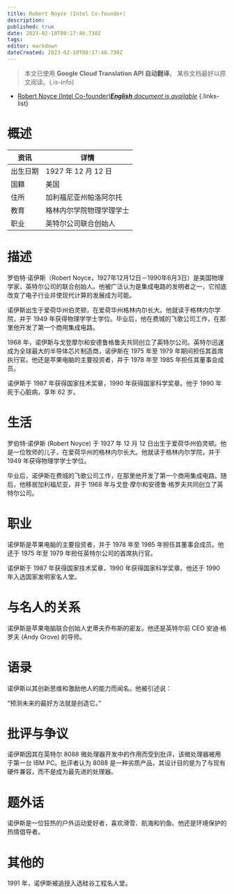 ```yaml
---
title: Robert Noyce (Intel Co-founder)
description: 
published: true
date: 2023-02-10T00:17:40.730Z
tags: 
editor: markdown
dateCreated: 2023-02-10T00:17:40.730Z
---
```


> 本文已使用 **Google Cloud Translation API 自动翻译**。
某些文档最好以原文阅读。{.is-info}



- [Robert Noyce (Intel Co-founder)***English** document is available*](/en/Knowledge-base/Dictionary/Person/robert-noyce-intel-co-founder)
{.links-list}


# 概述

|资讯 |详情 |
| ---------- | ------ |
|出生日期 | 1927 年 12 月 12 日 |
|国籍 |美国 |
|住所 |加利福尼亚州帕洛阿尔托 |
|教育 |格林内尔学院物理学理学士 |
|职业 |英特尔公司联合创始人 |

# 描述

罗伯特·诺伊斯（Robert Noyce，1927年12月12日－1990年6月3日）是美国物理学家，英特尔公司的联合创始人。他被广泛认为是集成电路的发明者之一，它彻底改变了电子行业并使现代计算的发展成为可能。

诺伊斯出生于爱荷华州伯灵顿，在爱荷华州格林内尔长大。他就读于格林内尔学院，并于 1949 年获得物理学学士学位。毕业后，他在费城的飞歌公司工作，在那里他开发了第一个商用集成电路。

1968 年，诺伊斯与戈登摩尔和安德鲁格鲁夫共同创立了英特尔公司。英特尔迅速成为全球最大的半导体芯片制造商，诺伊斯在 1975 年至 1979 年期间担任其首席执行官。他还是苹果电脑的主要投资者，并于 1978 年至 1985 年担任其董事会成员。

诺伊斯于 1987 年获得国家技术奖章，1990 年获得国家科学奖章。他于 1990 年死于心脏病，享年 62 岁。

# 生活

罗伯特·诺伊斯 (Robert Noyce) 于 1927 年 12 月 12 日出生于爱荷华州伯灵顿。他是一位牧师的儿子，在爱荷华州的格林内尔长大。他就读于格林内尔学院，并于 1949 年获得物理学学士学位。

毕业后，诺伊斯在费城的飞歌公司工作，在那里他开发了第一个商用集成电路。随后，他移居加利福尼亚，并于 1968 年与戈登·摩尔和安德鲁·格罗夫共同创立了英特尔公司。

# 职业

诺伊斯是苹果电脑的主要投资者，并于 1978 年至 1985 年担任其董事会成员。他还于 1975 年至 1979 年担任英特尔公司的首席执行官。

诺伊斯于 1987 年获得国家技术奖章，1990 年获得国家科学奖章。他还于 1990 年入选国家发明家名人堂。

# 与名人的关系

诺伊斯是苹果电脑联合创始人史蒂夫乔布斯的密友。他还是英特尔前 CEO 安迪·格罗夫 (Andy Grove) 的导师。

# 语录

诺伊斯以其创新思维和激励他人的能力而闻名。他被引述说：

“预测未来的最好方法就是创造它。”

# 批评与争议

诺伊斯因其在英特尔 8088 微处理器开发中的作用而受到批评，该微处理器被用于第一台 IBM PC。批评者认为 8088 是一种劣质产品，其设计目的是为了与现有硬件兼容，而不是成为最先进的处理器。

# 题外话

诺伊斯是一位狂热的户外运动爱好者，喜欢滑雪、航海和钓鱼。他还是环境保护的热情倡导者。

# 其他的

1991 年，诺伊斯被追授入选硅谷工程名人堂。